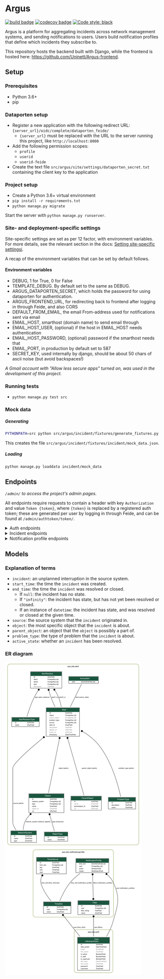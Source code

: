 # Argus
[![build badge](https://github.com/Uninett/Argus/workflows/build/badge.svg)](https://github.com/Uninett/Argus/actions)
[![codecov badge](https://codecov.io/gh/Uninett/Argus/branch/master/graph/badge.svg)](https://codecov.io/gh/Uninett/Argus)
[![Code style: black](https://img.shields.io/badge/code%20style-black-000000.svg)](https://github.com/psf/black)

Argus is a platform for aggregating incidents across network management systems, and sending notifications to users. Users build notification profiles that define which incidents they subscribe to.

This repository hosts the backend built with Django, while the frontend is hosted here: https://github.com/Uninett/Argus-frontend.


## Setup

### Prerequisites
* Python 3.6+
* pip

### Dataporten setup
* Register a new application with the following redirect URL: `{server_url}/oidc/complete/dataporten_feide/`
  * `{server_url}` must be replaced with the URL to the server running this project, like `http://localhost:8000`
* Add the following permission scopes:
  * `profile`
  * `userid`
  * `userid-feide`
* Create the text file `src/argus/site/settings/dataporten_secret.txt` containing the client key to the application

### Project setup
* Create a Python 3.6+ virtual environment
* `pip install -r requirements.txt`
* `python manage.py migrate`

Start the server with `python manage.py runserver`.

### Site- and deployment-specific settings

Site-specific settings are set as per 12 factor, with environment variables. For more details, see the relevant section in the docs: [Setting site-specific settingsi](https://argus.readthedocs.io/en/latest/site-specific-settings.html).

A recap of the environment variables that can be set by default follows.

#### Environment variables

* DEBUG, 1 for True, 0 for False
* TEMPLATE_DEBUG. By default set to the same as DEBUG.
* ARGUS_DATAPORTEN_SECRET, which holds the password for using dataporten for
  authentication.
* ARGUS_FRONTEND_URL, for redirecting back to frontend after logging in through Feide, and also CORS
* DEFAULT_FROM_EMAIL, the email From-address used for notifications sent via email
* EMAIL_HOST, smarthost (domain name) to send email through
* EMAIL_HOST_USER, (optional) if the host in EMAIL_HOST needs authentication
* EMAIL_HOST_PASSWORD, (optional) password if the smarthost needs that
* EMAIL_PORT, in production by default set to 587
* SECRET_KEY, used internally by django, should be about 50 chars of ascii
  noise (but avoid backspaces!)

*A Gmail account with "Allow less secure apps" turned on, was used in the development of this project.*

### Running tests
* `python manage.py test src`


### Mock data
##### Generating
```sh
PYTHONPATH=src python src/argus/incident/fixtures/generate_fixtures.py
```
This creates the file `src/argus/incident/fixtures/incident/mock_data.json`.

##### Loading
```sh
python manage.py loaddata incident/mock_data
```

## Endpoints
*`/admin/` to access the project's admin pages.*

All endpoints require requests to contain a header with key `Authorization` and value `Token {token}`, where `{token}` is replaced by a registered auth token; these are generated per user by logging in through Feide, and can be found at `/admin/authtoken/token/`.

<details>
<summary>Auth endpoints</summary>

* `GET` to `/api/v1/auth/user/`: returns the logged in user
* `POST` to `/oidc/api-token-auth/`: returns an auth token for the posted user
  * Example request body: `{ username: <username>, password: <password> }`
* `/oidc/login/dataporten_feide/`: redirects to Feide login
</details>

<details>
<summary>Incident endpoints</summary>

* `/api/v1/incidents/`:
  * `GET`: returns all incidents - both active and historic
    <details>
    <summary>Example response body:</summary>

    ```json
    [
        {
            "pk": 10101,
            "start_time": "2011-11-11T11:11:11+02:00",
            "end_time": "2011-11-11T11:11:12+02:00",
            "source": {
                "pk": 11,
                "name": "Uninett GW 3",
                "type": {
                    "name": "nav"
                },
                "user": 12
            },
            "source_incident_id": "12345",
            "object": {
                "pk": 11,
                "name": "Netbox 4",
                "object_id": "112233",
                "url": "https://uninett.no/api/objects/112233/",
                "type": {
                    "pk": 1,
                    "name": "Netbox"
                }
            },
            "parent_object": {
                "pk": 5,
                "name": "SuperNetbox",
                "parentobject_id": "445566",
                "url": "https://uninett.no/api/objects/445566/"
            },
            "details_url": "https://uninett.no/api/alerts/12345/",
            "problem_type": {
                "pk": 1,
                "name": "boxDown",
                "description": "Box declared down."
            },
            "description": "Netbox 11 <12345> down.",
            "ticket_url": "https://tickettracker.com/tickets/987654/",
            "active_state": true
        }
    ]
    ```
    Refer to [this section](#explanation-of-terms) for an explanation of the fields.
    </details>
  * `POST`: creates and returns an incident
    <details>
    <summary>Example request body:</summary>

    ```json
    {
        "source": 11,
        "start_time": "2011-11-11 11:11:11.11111",
        "end_time": null,
        "source_incident_id": "12345",
        "object": {
            "name": "Netbox 11",
            "object_id": "112233",
            "url": "https://uninett.no/api/objects/112233/",
            "type": {
                "name": "Netbox"
            }
        },
        "parent_object": {
            "name": "SuperNetbox",
            "parentobject_id": "445566",
            "url": "https://uninett.no/api/objects/445566/"
        },
        "details_url": "https://uninett.no/api/alerts/12345/",
        "problem_type": {
            "name": "boxDown",
            "description": "Box declared down."
        },
        "description": "Netbox 11 <12345> down.",
        "active_state": true
    }
    ```
    Refer to [this section](#explanation-of-terms) for an explanation of the fields.
    </details>

* `GET` to `/api/v1/incidents/<int:pk>/`: returns an incident by pk
* `GET` to `/api/v1/incidents/active/`: returns all active incidents
* `PUT` to `/api/v1/incidents/<int:pk>/active/`: changes an incident's active state by pk
  * Example request body: `{ "active": <bool> }`
* `GET` to `/api/v1/incidents/metadata/`: returns relevant metadata for all incidents

</details>

<details>
<summary>Notification profile endpoints</summary>

* `/api/v1/notificationprofiles/`:
  * `GET`: returns the logged in user's notification profiles
  * `POST`: creates and returns a notification profile which is then connected to the logged in user
    <details>
    <summary>Example request body:</summary>

    ```json
    {
        "timeslot": 1,
        "filters": [
            1,
            2
        ],
        "media": [
            "EM",
            "SM"
        ],
        "active": true
    }
    ```
    </details>

* `/api/v1/notificationprofiles/<int:pk>/`:
  * `GET`: returns one of the logged in user's notification profiles by pk
  * `PUT`: updates and returns one of the logged in user's notification profiles by pk
    * Example request body: same as `POST` to `/api/v1/notificationprofiles/`
  * `DELETE`: deletes one of the logged in user's notification profiles by pk

* `GET` to `/api/v1/notificationprofiles/<int:pk>/incidents/`: returns all incidents - both active and historic - filtered by one of the logged in user's notification profiles by pk

* `/api/v1/notificationprofiles/timeslots/`:
  * `GET`: returns the logged in user's time slots
  * `POST`: creates and returns a time slot which is then connected to the logged in user
    <details>
    <summary>Example request body:</summary>

    ```json
    {
        "name": "Weekdays",
        "time_recurrences": [
            {
                "days": [1, 2, 3, 4, 5],
                "start": "08:00:00",
                "end": "12:00:00"
            },
            {
                "days": [1, 2, 3, 4, 5],
                "start": "12:30:00",
                "end": "16:00:00"
            }
        ]
    }
    ```

    The optional key `"all_day"` indicates that Argus should use `Time.min` and `Time.max` as `"start"` and `"end"` respectively. This also overrides any provided values for `"start"` and `"end"`. An example request body:
    ```json
    {
        "name": "Immediately",
        "time_recurrences": [
            {
                "days": [1, 2, 3, 4, 5, 6, 7],
                "all_day": true
            }
        ]
    }
    ```
    which would yield the response:
    ```json
    {
        "pk": 2,
        "name": "Immediately",
        "time_recurrences": [
            {
                "days": [1, 2, 3, 4, 5, 6, 7],
                "start": "00:00:00",
                "end": "23:59:59.999999",
                "all_day": true
            }
        ]
    }
    ```
    </details>

* `/api/v1/notificationprofiles/timeslots/<int:pk>/`:
  * `GET`: returns one of the logged in user's time slots by pk
  * `PUT`: updates and returns one of the logged in user's time slots by pk
    * Example request body: same as `POST` to `/notificationprofiles/timeslots/`
  * `DELETE`: deletes one of the logged in user's time slots by pk

* `/api/v1/notificationprofiles/filters/`:
  * `GET`: returns the logged in user's filters
  * `POST`: creates and returns a filter which is then connected to the logged in user
    <details>
    <summary>Example request body:</summary>

    ```json
    {
        "name": "Critical incidents",
        "filter_string": "{\"sourceSystemIds\":[<SourceSystem.pk>, ...], \"objectTypeIds\":[<ObjectType.pk>, ...], \"parentObjectIds\":[<ParentObject.pk>, ...], \"problemTypeIds\":[<ProblemType.pk>, ...]}"
    }
    ```
    </details>

* `/api/v1/notificationprofiles/filters/<int:pk>/`:
  * `GET`: returns one of the logged in user's filters by pk
  * `PUT`: updates and returns one of the logged in user's filters by pk
    * Example request body: same as `POST` to `/api/v1/notificationprofiles/filters/`
  * `DELETE`: deletes one of the logged in user's filters by pk

* `POST` to `/api/v1/notificationprofiles/filterpreview/`: returns all incidents - both active and historic - filtered by the values in the body
  <details>
  <summary>Example request body:</summary>

  ```json
  {
      "sourceSystemIds": [<SourceSystem.pk>, ...],
      "objectTypeIds": [<ObjectType.pk>, ...],
      "parentObjectIds": [<ParentObject.pk>, ...],
      "problemTypeIds": [<ProblemType.pk>, ...]
  }
  ```
  </details>

</details>


## Models

### Explanation of terms
* `incident`: an unplanned interruption in the source system.
* `start_time`: the time the `incident` was created.
* `end_time`: the time the `incident` was resolved or closed.
  * If `null`: the incident has no state.
  * If `"infinity"`: the incident has state, but has not yet been resolved or closed.
  * If an instance of `datetime`: the incident has state, and was resolved or closed at the given time.
* `source`: the source system that the `incident` originated in.
* `object`: the most specific object that the `incident` is about.
* `parent_object`: an object that the `object` is possibly a part of.
* `problem_type`: the type of problem that the `incident` is about.
* `active_state`: whether an `incident` has been resolved.

### ER diagram
![ER diagram](img/ER_model.png)
